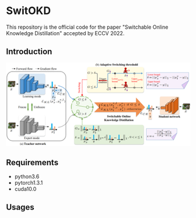 # SwitOKD
This repository is the official code for the paper "Switchable Online Knowledge Distillation" accepted by ECCV 2022.

## Introduction


![overview](https://github.com/hfutqian/SwitOKD/blob/main/images/overview.png)



## Requirements
* python3.6
* pytorch1.3.1
* cuda10.0

## Usages
